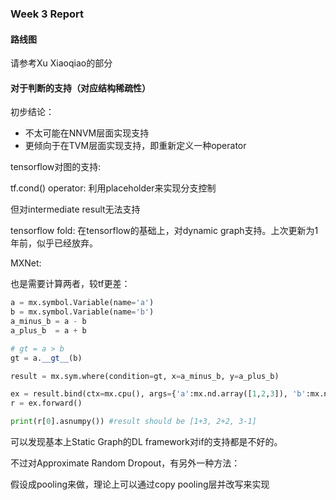 ### Week 3 Report

#### 路线图

请参考Xu Xiaoqiao的部分

#### 对于判断的支持（对应结构稀疏性）

初步结论：

- 不太可能在NNVM层面实现支持
- 更倾向于在TVM层面实现支持，即重新定义一种operator

tensorflow对图的支持:

tf.cond() operator: 利用placeholder来实现分支控制

但对intermediate result无法支持


tensorflow fold: 在tensorflow的基础上，对dynamic graph支持。上次更新为1年前，似乎已经放弃。

MXNet:

也是需要计算两者，较tf更差：

```python
a = mx.symbol.Variable(name='a')
b = mx.symbol.Variable(name='b')
a_minus_b = a - b
a_plus_b  = a + b

# gt = a > b
gt = a.__gt__(b)

result = mx.sym.where(condition=gt, x=a_minus_b, y=a_plus_b)

ex = result.bind(ctx=mx.cpu(), args={'a':mx.nd.array([1,2,3]), 'b':mx.nd.array([3,2,1])})
r = ex.forward()

print(r[0].asnumpy()) #result should be [1+3, 2+2, 3-1]
```


可以发现基本上Static Graph的DL framework对if的支持都是不好的。


不过对Approximate Random Dropout，有另外一种方法：

假设成pooling来做，理论上可以通过copy pooling层并改写来实现
